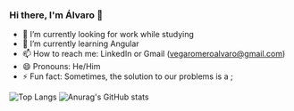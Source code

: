 ### Hi there, I'm Álvaro 👋

<!-- - 🔭 I’m currently working on ... -->
<!-- - 👯 I’m looking to collaborate on ...
- 🤔 I’m looking for help with ... 
- 💬 Ask me about ... -->
- 🔭 I’m currently looking for work while studying
- 🌱 I’m currently learning Angular <!-- and React -->
- 📫 How to reach me: LinkedIn or Gmail (vegaromeroalvaro@gmail.com)
- 😄 Pronouns: He/Him
- ⚡ Fun fact: Sometimes, the solution to our problems is a ;

![Top Langs](https://github-readme-stats.vercel.app/api/top-langs/?username=alvarovegaromero&layout=compact&theme=dark)
![Anurag's GitHub stats](https://github-readme-stats.vercel.app/api?username=alvarovegaromero&show_icons=true&theme=dark)

<!--
**alvarovegaromero/alvarovegaromero** is a ✨ _special_ ✨ repository because its `README.md` (this file) appears on your GitHub profile.

Here are some ideas to get you started:

- 🔭 I’m currently working on ...
- 🌱 I’m currently learning ...
- 👯 I’m looking to collaborate on ...
- 🤔 I’m looking for help with ...
- 💬 Ask me about ...
- 📫 How to reach me: ...
- 😄 Pronouns: ...
- ⚡ Fun fact: ...
-->
